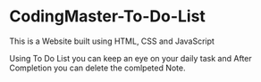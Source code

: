 # CodingMaster-To-Do-List
This is a Website built using HTML, CSS and JavaScript

Using To Do List you can keep an eye on your daily task and After Completion you can delete the comlpeted Note. 
